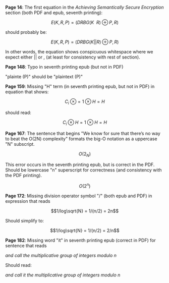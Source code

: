 **Page 14**: The first equation in the *Achieving Semantically Secure Encryption* section (both PDF and epub, seventh printing):

```math
E(K, R, P) = (DRBG(K\ \ R) \oplus P, R)
```

should probably be:

```math
E(K, R, P) = (DRBG(K || R) \oplus P, R)
```

In other words, the equation shows conspicuous whitespace where we expect either || or , (at least for consistency with rest of section).

**Page 148**: Typo in seventh printing epub (but not in PDF)

"plainte (P)" should be "plaintext (P)"

**Page 159**: Missing "H" term (in seventh printing epub, but not in PDF) in equation that shows:

```math
C_{i}\ \otimes = 1 \otimes H = H
```

should read:

```math
C_{i} \otimes H = 1 \otimes H = H
```

**Page 167**: The sentence that begins "We know for sure that there’s no way to beat the O(2N) complexity" formats the big-O notation as a uppercase "N" subscript.

```math
O(2_{N})
```

This error occurs in the seventh printing epub, but is correct in the PDF. Should be lowercase "n" superscript for correctness (and consistency with the PDF printing).

```math
O(2^{n})
```

**Page 172**: Missing division operator symbol "/" (both epub and PDF) in expression that reads

```math
1/log\sqrt{N} = 1/(n/2) = 2n
```

Should simplify to:

```math
1/log\sqrt{N} = 1/(n/2) = 2/n
```

**Page 182**: Missing word "it" in seventh printing epub (correct in PDF) for sentence that reads

*and call the multiplicative group of integers modulo n*

Should read:

*and call it the multiplicative group of integers modulo n*
